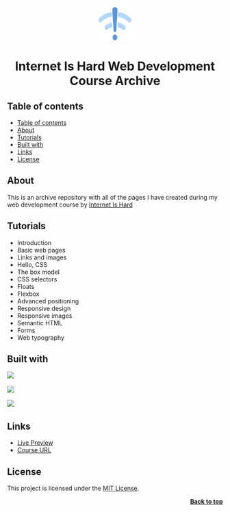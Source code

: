 <a name="readme-top"></a>

<br />
<div align="center">
  <a href="https://github.com/seesmof/university">
    <img src="./img/interneting-is-hard-logo-97b225.1eb3a58f.svg" alt="Logo" width="80" height="80">
  </a>

<h1 align="center">Internet Is Hard Web Development Course Archive</h1>
</div>

## Table of contents

- [Table of contents](#table-of-contents)
- [About](#about)
- [Tutorials](#tutorials)
- [Built with](#built-with)
- [Links](#links)
- [License](#license)

## About

This is an archive repository with all of the pages I have created during my web development course by <a href="https://internetingishard.netlify.app/html-and-css/index.html">Internet Is Hard</a>

## Tutorials

- Introduction
- Basic web pages
- Links and images
- Hello, CSS
- The box model
- CSS selectors
- Floats
- Flexbox
- Advanced positioning
- Responsive design
- Responsive images
- Semantic HTML
- Forms
- Web typography

## Built with

![](https://img.shields.io/badge/HTML5-E34F26?style=for-the-badge&logo=html5&logoColor=white)

![](https://img.shields.io/badge/CSS3-1572B6?style=for-the-badge&logo=css3&logoColor=white)

![](https://img.shields.io/badge/Tailwind_CSS-38B2AC?style=for-the-badge&logo=tailwind-css&logoColor=white)

## Links

- [Live Preview](https://seesmof.github.io/testimonials-grid-section/)
- [Course URL](https://internetingishard.netlify.app/html-and-css/index.html)

## License

This project is licensed under the [MIT License](./LICENSE).

<p align="right"><a href="#readme-top"><strong>Back to top</strong></a></p>
